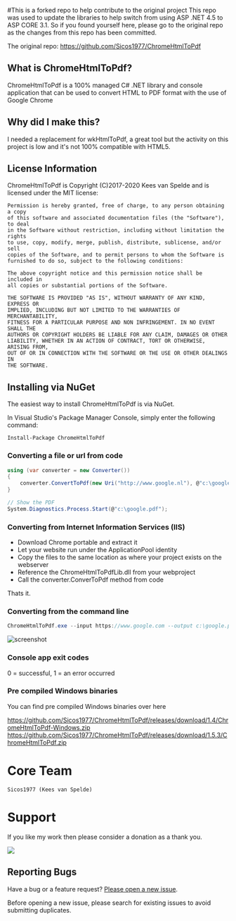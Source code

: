 #This is a forked repo to help contribute to the original project
This repo was used to update the libraries to help switch from using ASP .NET 4.5 to ASP CORE 3.1. So if you found yourself here, please go to the original repo as the changes from this repo has been committed.

The original repo: https://github.com/Sicos1977/ChromeHtmlToPdf


## What is ChromeHtmlToPdf?

ChromeHtmlToPdf is a 100% managed C# .NET library and console application that can be used to convert HTML to PDF format with the use of Google Chrome

## Why did I make this?

I needed a replacement for wkHtmlToPdf, a great tool but the activity on this project is low and it's not 100% compatible with HTML5.

## License Information

ChromeHtmlToPdf is Copyright (C)2017-2020 Kees van Spelde and is licensed under the MIT license:

    Permission is hereby granted, free of charge, to any person obtaining a copy
    of this software and associated documentation files (the "Software"), to deal
    in the Software without restriction, including without limitation the rights
    to use, copy, modify, merge, publish, distribute, sublicense, and/or sell
    copies of the Software, and to permit persons to whom the Software is
    furnished to do so, subject to the following conditions:

    The above copyright notice and this permission notice shall be included in
    all copies or substantial portions of the Software.

    THE SOFTWARE IS PROVIDED "AS IS", WITHOUT WARRANTY OF ANY KIND, EXPRESS OR
    IMPLIED, INCLUDING BUT NOT LIMITED TO THE WARRANTIES OF MERCHANTABILITY,
    FITNESS FOR A PARTICULAR PURPOSE AND NON INFRINGEMENT. IN NO EVENT SHALL THE
    AUTHORS OR COPYRIGHT HOLDERS BE LIABLE FOR ANY CLAIM, DAMAGES OR OTHER
    LIABILITY, WHETHER IN AN ACTION OF CONTRACT, TORT OR OTHERWISE, ARISING FROM,
    OUT OF OR IN CONNECTION WITH THE SOFTWARE OR THE USE OR OTHER DEALINGS IN
    THE SOFTWARE.

## Installing via NuGet

The easiest way to install ChromeHtmlToPdf is via NuGet.

In Visual Studio's Package Manager Console, simply enter the following command:

    Install-Package ChromeHtmlToPdf 

### Converting a file or url from code

```csharp
using (var converter = new Converter())
{
    converter.ConvertToPdf(new Uri("http://www.google.nl"), @"c:\google.pdf");
}

// Show the PDF
System.Diagnostics.Process.Start(@"c:\google.pdf");
```

### Converting from Internet Information Services (IIS)

- Download Chrome portable and extract it
- Let your website run under the ApplicationPool identity
- Copy the files to the same location as where your project exists on the webserver
- Reference the ChromeHtmlToPdfLib.dll from your webproject
- Call the converter.ConverToPdf method from code

Thats it.

### Converting from the command line

```csharp
ChromeHtmlToPdf.exe --input https://www.google.com --output c:\google.pdf
```
![screenshot](https://github.com/Sicos1977/ChromeHtmlToPdf/blob/master/console.png)

### Console app exit codes

0 = successful, 1 = an error occurred

### Pre compiled Windows binaries

You can find pre compiled Windows binaries over here 

https://github.com/Sicos1977/ChromeHtmlToPdf/releases/download/1.4/ChromeHtmlToPdf-Windows.zip
https://github.com/Sicos1977/ChromeHtmlToPdf/releases/download/1.5.3/ChromeHtmlToPdf.zip

Core Team
=========
    Sicos1977 (Kees van Spelde)

Support
=======
If you like my work then please consider a donation as a thank you.

<a href="https://www.paypal.com/cgi-bin/webscr?cmd=_s-xclick&hosted_button_id=NS92EXB2RDPYA" target="_blank"><img src="https://www.paypalobjects.com/en_US/i/btn/btn_donate_LG.gif" /></a>

## Reporting Bugs

Have a bug or a feature request? [Please open a new issue](https://github.com/Sicos1977/ChromeHtmlToPdf/issues).

Before opening a new issue, please search for existing issues to avoid submitting duplicates.
